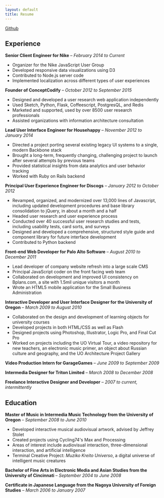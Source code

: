 ```yaml
---
layout: default
title: Resume
---
```


[Github](https://github.com/heiskr)

Experience
-------------------------------------------

**Senior Client Engineer for Nike**
&ndash; _February 2014 to Current_

- Organizer for the Nike JavaScript User Group
- Developed responsive data visualizations using D3
- Contributed to Node.js server code
- Implemented localization across different types of user experiences

**Founder of ConceptCodify**
&ndash; _October 2012 to September 2015_

- Designed and developed a user research web application independently
- Used Sketch, Python, Flask, Coffeescript, PostgresQL, and Redis
- Marketed and supported, used by over 8500 user research professionals
- Assisted organizations with information architecture consultation

**Lead User Interface Engineer for Househappy**
&ndash; _November 2012 to January 2014_

- Directed a project porting several existing legacy UI systems to a single, modern Backbone stack
- Brought a long-term, frequently changing, challenging project to launch after several attempts by previous teams
- Provided statistical insights from data analytics and user behavior tracking
- Worked with Ruby on Rails backend

**Principal User Experience Engineer for Discogs**
&ndash; _January 2012 to October 2012_

- Revamped, organized, and modernized over 13,000 lines of Javascript, including updated development procedures and base library consolidation to jQuery, in about a month and a half
- Headed user research and user experience process
- Conducted over 40 successful user research studies and tests, including usability tests, card sorts, and surveys
- Designed and developed a comprehensive, structured style guide and component library for future interface development
- Contributed to Python backend

**Front-end Web Developer for Palo Alto Software**
&ndash; _August 2010 to December 2011_

- Lead developer of company website refresh into a large scale CMS
- Principal JavaScript coder on the front facing web team
- Collaborated on development and improved UI consistency on Bplans.com, a site with 1.5mil unique visitors a month
- Wrote an HTML5 mobile application for the Small Business Administration

**Interactive Developer and User Interface Designer for the University of Oregon**
&ndash; _March 2009 to August 2010_

- Collaborated on the design and development of learning objects for university courses
- Developed projects in both HTML/CSS as well as Flash
- Designed projects using Photoshop, Illustrator, Logic Pro, and Final Cut Pro
- Worked on projects including the UO Virtual Tour, a video repository for new teachers, an electronic music primer, an object about Russian culture and geography, and the UO Architecture Project Gallery

**Video Production Intern for GarageGames**
&ndash; _June 2009 to September 2009_

**Intermedia Designer for Triton Limited**
&ndash; _March 2008 to December 2008_

**Freelance Interactive Designer and Developer**
&ndash; _2007 to current, intermittently_

Education
-------------------------------------------

**Master of Music in Intermedia Music Technology from the University of Oregon**
&ndash; _September 2008 to June 2010_

- Developed interactive musical audiovisual artwork, advised by Jeffrey Stolet
- Created projects using Cycling74's Max and Processing
- Areas of interest include audiovisual interaction, three-dimensional interaction, and artificial intelligence
- Terminal Creative Project: _Muziko Kreito Universo_, a digital universe of intelligent music creatures

**Bachelor of Fine Arts in Electronic Media and Asian Studies from the University of Cincinnati**
&ndash; _September 2004 to June 2008_

**Certificate in Japanese Language from the Nagoya University of Foreign Studies**
&ndash; _March 2006 to January 2007_
